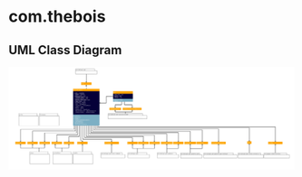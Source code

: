 # com.thebois

## UML Class Diagram

![com.thebois](./../../../../../documents/diagrams/com.thebois.jpg "com.thebois")
